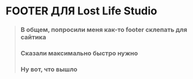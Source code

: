 # FOOTER ДЛЯ Lost Life Studio
> ### В общем, попросили меня как-то footer склепать для сайтика
> ### Сказали максимально быстро нужно
> ### Ну вот, что вышло
